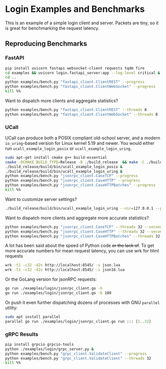 # Login Examples and Benchmarks

This is an example of a simple login client and server.
Packets are tiny, so it is great for benchmarking the request latency.

## Reproducing Benchmarks

### FastAPI

```sh
pip install uvicorn fastapi websocket-client requests tqdm fire
cd examples && uvicorn login.fastapi_server:app --log-level critical &
cd ..
python examples/bench.py "fastapi_client.ClientREST" --progress
python examples/bench.py "fastapi_client.ClientWebSocket" --progress
kill %%
```

Want to dispatch more clients and aggregate statistics?

```sh
python examples/bench.py "fastapi_client.ClientREST" --threads 8
python examples/bench.py "fastapi_client.ClientWebSocket" --threads 8
```

### UCall

UCall can produce both a POSIX compliant old-school server, and a modern `io_uring`-based version for Linux kernel 5.19 and newer.
You would either run `ucall_example_login_posix` or `ucall_example_login_uring`.

```sh
sudo apt-get install cmake g++ build-essential
cmake -DCMAKE_BUILD_TYPE=Release -B ./build_release  && make -C ./build_release
./build_release/build/bin/ucall_example_login_posix &
./build_release/build/bin/ucall_example_login_uring &
python examples/bench.py "jsonrpc_client.CaseTCP" --progress
python examples/bench.py "jsonrpc_client.CaseHTTP" --progress
python examples/bench.py "jsonrpc_client.CaseHTTPBatches" --progress
kill %%
```

Want to customize server settings?

```sh
./build_release/build/bin/ucall_example_login_uring --nic=127.0.0.1 --port=8545 --threads=16 --silent=false
```

Want to dispatch more clients and aggregate more accurate statistics?

```sh
python examples/bench.py "jsonrpc_client.CaseTCP" --threads 32 --seconds 100
python examples/bench.py "jsonrpc_client.CaseHTTP" --threads 32 --seconds 100
python examples/bench.py "jsonrpc_client.CaseHTTPBatches" --threads 32 --seconds 100
```

A lot has been said about the speed of Python code ~~or the lack of~~.
To get more accurate numbers for mean request latency, you can use wrk for html requests

```sh
wrk -t1 -c32 -d2s http://localhost:8545/ -s json.lua
wrk -t1 -c32 -d2s http://localhost:8545/ -s json16.lua
```

Or the GoLang version for jsonRPC requests:

```sh
go run ./examples/login/jsonrpc_client.go -h
go run ./examples/login/jsonrpc_client.go -b 100
```

Or push it even further dispatching dozens of processes with GNU `parallel` utility:

```sh
sudo apt install parallel
parallel go run ./examples/login/jsonrpc_client.go run ::: {1..32}
```

### gRPC Results

```sh
pip install grpcio grpcio-tools
python ./examples/login/grpc_server.py &
python examples/bench.py "grpc_client.ValidateClient" --progress
python examples/bench.py "grpc_client.ValidateClient" --threads 32
kill %%
```
